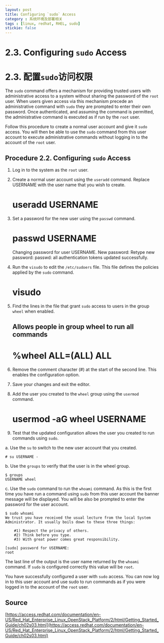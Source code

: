 ```yaml
---
layout: post
title: Configuring `sudo` Access
category : 系统环境及部署相关
tags : [linux, redhat, RHEL, sudo]
stickie: false
---
```


# 2.3. Configuring `sudo` Access

# 2.3. 配置`sudo`访问权限

The `sudo` command offers a mechanism for providing trusted users with administrative access to a system without sharing
the password of the `root` user. When users given access via this mechanism precede an administrative command with
`sudo` they are prompted to enter their own password. Once authenticated, and assuming the command is permitted, the
administrative command is executed as if run by the `root` user.

Follow this procedure to create a normal user account and give it `sudo` access. You will then be able to use the `sudo`
command from this user account to execute administrative commands without logging in to the account of the `root` user.

## Procedure 2.2. Configuring `sudo` Access

1. Log in to the system as the `root` user.
2. Create a normal user account using the `useradd` command. Replace USERNAME with the user name that you wish to create.


    # useradd USERNAME


3. Set a password for the new user using the `passwd` command.


    # passwd USERNAME
    Changing password for user USERNAME.
    New password: 
    Retype new password: 
    passwd: all authentication tokens updated successfully.


4. Run the `visudo` to edit the `/etc/sudoers` file. This file defines the policies applied by the `sudo` command.


    # visudo


5. Find the lines in the file that grant `sudo` access to users in the group `wheel` when enabled.


    ## Allows people in group wheel to run all commands
    # %wheel        ALL=(ALL)       ALL


6. Remove the comment character (#) at the start of the second line. This enables the configuration option.
7. Save your changes and exit the editor.
8. Add the user you created to the `wheel` group using the `usermod` command.


    # usermod -aG wheel USERNAME


9. Test that the updated configuration allows the user you created to run commands using `sudo`.

a. Use the `su` to switch to the new user account that you created.

    # su USERNAME -

b. Use the `groups` to verify that the user is in the wheel group.

    $ groups
    USERNAME wheel

c. Use the `sudo` command to run the `whoami` command. As this is the first time you have run a command using `sudo`
from this user account the banner message will be displayed. You will be also be prompted to enter the password for the
user account.

    $ sudo whoami
    We trust you have received the usual lecture from the local System
    Administrator. It usually boils down to these three things:

        #1) Respect the privacy of others.
        #2) Think before you type.
        #3) With great power comes great responsibility.

    [sudo] password for USERNAME:
    root

The last line of the output is the user name returned by the `whoami` command. If `sudo` is configured correctly this
value will be `root`.

You have successfully configured a user with `sudo` access. You can now log in to this user account and use sudo to run
commands as if you were logged in to the account of the `root` user. 

## Source

[https://access.redhat.com/documentation/en-US/Red_Hat_Enterprise_Linux_OpenStack_Platform/2/html/Getting_Started_Guide/ch02s03.html](https://access.redhat.com/documentation/en-US/Red_Hat_Enterprise_Linux_OpenStack_Platform/2/html/Getting_Started_Guide/ch02s03.html)

